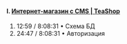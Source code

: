 #### I. [Интернет-магазин с CMS | TeaShop](https://www.youtube.com/watch?v=kcboUTW9a0o&t=11845s)

1. 12:59 / 8:08:31 • Схема БД
2. 24:47 / 8:08:31 • Авторизация
